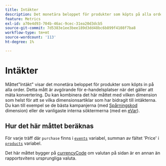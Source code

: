 ```yaml
---
title: Intäkter
description: Det monetära beloppet för produkter som köpts på alla order.
feature: Metrics
exl-id: a70e4d93-704b-46ac-9cec-31ea20d3dcb5
source-git-commit: 7d5383e1ee3bee189d3dd48bc6b899f4108f7ba8
workflow-type: tm+mt
source-wordcount: '113'
ht-degree: 1%

---
```


# Intäkter

Måttet&quot;Intäkt&quot; visar det monetära beloppet för produkter som köpts in på alla order. Detta mått är avgörande för e-handelsplatser när det gäller att mäta konvertering. Du kan kombinera det här måttet med vilken dimension som helst för att se vilka dimensionsartiklar som har bidragit till intäkterna. Du kan till exempel se de bästa kampanjerna (med [Spårningskod](../dimensions/tracking-code.md) dimension) eller de vanligaste interna söktermerna (med en [eVar](../dimensions/evar.md)).

## Hur det här måttet beräknas

För varje träff där `purchase` finns i [`events`](/help/implement/vars/page-vars/events/event-purchase.md) variabel, summan av fältet &#39;Price&#39; i [`products`](/help/implement/vars/page-vars/products.md) variabel.

Det här måttet bygger på [currencyCode](/help/implement/vars/config-vars/currencycode.md) om valutan på sidan är en annan än rapportsvitens ursprungliga valuta.
